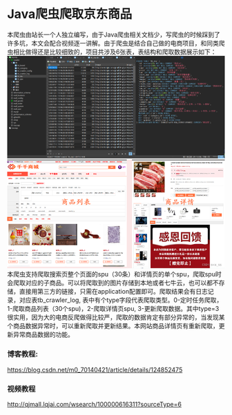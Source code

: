 # Java爬虫爬取京东商品
本爬虫由站长一个人独立编写，由于Java爬虫相关文档少，写爬虫的时候踩到了许多坑，本文会配合视频逐一讲解。由于爬虫是结合自己做的电商项目，和同类爬虫相比做得还是比较细致的，项目共涉及6张表，表结构和爬取数据展示如下：
![img.png](doc/img/img.png)
![img.png](doc/img/img_1.png)
本爬虫支持爬取搜索页整个页面的spu（30条）和详情页的单个spu，爬取spu时会爬取对应的子商品。可以将爬取到的图片存储到本地或者七牛云，也可以都不存储，直接用第三方的链接，只需在application配置即可。爬取结果会有日志记录，对应表tb_crawler_log, 表中有个type字段代表爬取类型。0-定时任务爬取，1-爬取商品列表（30个spu)，2-爬取详情页spu, 3-更新爬取数据。其中type=3很实用，因为大的电商反爬做得比较严，爬取的数据肯定有部分异常的，当发现某个商品数据异常时，可以重新爬取并更新结果。本网站商品详情页有重新爬取，更新异常商品数据的功能。
### 博客教程:
https://blog.csdn.net/m0_70140421/article/details/124852475


### 视频教程
http://qjmall.lqjai.com/wsearch/100000616311?sourceType=6